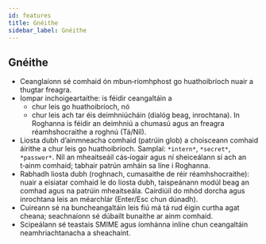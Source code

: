```yaml
---
id: features
title: Gnéithe
sidebar_label: Gnéithe
---
```


## Gnéithe

- Ceanglaíonn sé comhaid ón mbun‑ríomhphost go huathoibríoch nuair a thugtar freagra.
- Iompar inchoigeartaithe: is féidir ceangaltáin a
  - chur leis go huathoibríoch, nó
  - chur leis ach tar éis deimhniúcháin (dialóg beag, inrochtana). In Roghanna is féidir an deimhniú a chumasú agus an freagra réamhshocraithe a roghnú (Tá/Níl).
- Liosta dubh d’ainmneacha comhaid (patrúin glob) a choisceann comhaid áirithe a chur leis go huathoibríoch. Samplaí: `*intern*`, `*secret*`, `*passwor*`.
  Níl an mheaitseáil cás‑íogair agus ní sheiceálann sí ach an t‑ainm comhaid; tabhair patrún amháin sa líne i Roghanna.
- Rabhadh liosta dubh (roghnach, cumasaithe de réir réamhshocraithe): nuair a eisiatar comhaid le do liosta dubh, taispeánann modúl beag an comhad agus na patrúin mheaitseála. Cairdiúil do mhód dorcha agus inrochtana leis an méarchlár (Enter/Esc chun dúnadh).
- Cuireann sé na buncheangaltáin leis fiú má tá rud éigin curtha agat cheana; seachnaíonn sé dúbailt bunaithe ar ainm comhaid.
- Scipeálann sé teastais SMIME agus íomhánna inlíne chun ceangaltáin neamhriachtanacha a sheachaint.
